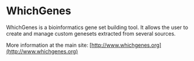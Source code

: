 # WhichGenes
WhichGenes is a bioinformatics gene set building tool. It allows the user to create and manage custom genesets extracted from several sources. 

More information at the main site: [http://www.whichgenes.org](http://www.whichgenes.org)